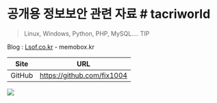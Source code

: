 # 공개용 정보보안 관련 자료 # tacriworld
> Linux, Windows, Python, PHP, MySQL.... TIP

Blog : [Lsof.co.kr](http://www.lsof.co.kr) - memobox.kr

|Site|URL|
|--|--|
|GitHub|https://github.com/fix1004|
<img src="https://www.kali.org/wp-content/uploads/2015/02/offsec-logo-gray-trans.png">

